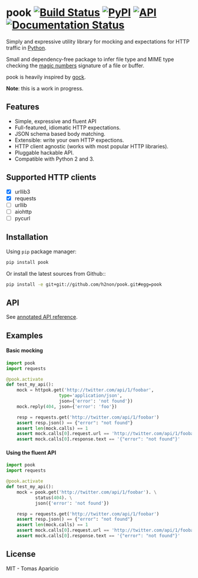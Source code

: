 # pook [![Build Status](https://travis-ci.org/h2non/pook.svg?branch=master)](https://travis-ci.org/h2non/pook) [![PyPI](https://img.shields.io/pypi/v/pook.svg?maxAge=2592000?style=flat-square)](https://pypi.python.org/pypi/pook) [![API](https://img.shields.io/badge/api-docs-green.svg)](https://h2non.github.io/pook) [![Documentation Status](https://readthedocs.org/projects/pook/badge/?version=latest)](http://pook.readthedocs.io/en/latest/?badge=latest)

Simply and expressive utility library for mocking and expectations for HTTP traffic in [Python](http://python.org).

Small and dependency-free package to infer file type and MIME type checking the [magic numbers](https://en.wikipedia.org/wiki/Magic_number_(programming)#Magic_numbers_in_files) signature of a file or buffer.

pook is heavily inspired by [gock](https://github.com/h2non/gock).

**Note**: this is a work in progress.

## Features

- Simple, expressive and fluent API
- Full-featured, idiomatic HTTP expectations.
- JSON schema based body matching.
- Extensible: write your own HTTP expections.
- HTTP client agnostic (works with most popular HTTP libraries).
- Pluggable hackable API.
- Compatible with Python 2 and 3.

## Supported HTTP clients

- [x] urllib3
- [x] requests
- [ ] urllib
- [ ] aiohttp
- [ ] pycurl

## Installation

Using `pip` package manager:
```bash
pip install pook
```

Or install the latest sources from Github::
```bash
pip install -e git+git://github.com/h2non/pook.git#egg=pook
```

## API

See [annotated API reference](https://h2non.github.io/pook).

## Examples

#### Basic mocking

```python
import pook
import requests

@pook.activate
def test_my_api():
    mock = httpok.get('http://twitter.com/api/1/foobar',
                    type='application/json',
                    json={'error': 'not found'})
    mock.reply(404, json={'error': 'foo'})

    resp = requests.get('http://twitter.com/api/1/foobar')
    assert resp.json() == {"error": "not found"}
    assert len(mock.calls) == 1
    assert mock.calls[0].request.url == 'http://twitter.com/api/1/foobar'
    assert mock.calls[0].response.text == '{"error": "not found"}'
```

#### Using the fluent API

```python
import pook
import requests

@pook.activate
def test_my_api():
    mock = pook.get('http://twitter.com/api/1/foobar'). \
           status(404). \
           json({'error': 'not found'})

    resp = requests.get('http://twitter.com/api/1/foobar')
    assert resp.json() == {"error": "not found"}
    assert len(mock.calls) == 1
    assert mock.calls[0].request.url == 'http://twitter.com/api/1/foobar'
    assert mock.calls[0].response.text == '{"error": "not found"}'
```

## License

MIT - Tomas Aparicio
